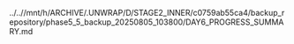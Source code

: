 ../..//mnt/h/ARCHIVE/.UNWRAP/D/STAGE2_INNER/c0759ab55ca4/backup_repository/phase5_5_backup_20250805_103800/DAY6_PROGRESS_SUMMARY.md